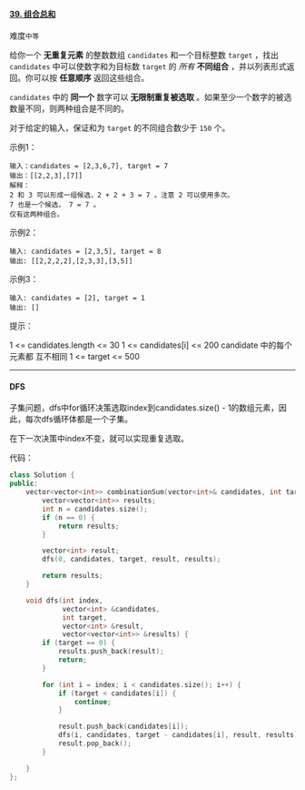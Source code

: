 #### [39. 组合总和](https://leetcode.cn/problems/combination-sum/)

难度`中等`

给你一个 **无重复元素** 的整数数组 `candidates` 和一个目标整数 `target` ，找出 `candidates` 中可以使数字和为目标数 `target` 的 *所有* **不同组合** ，并以列表形式返回。你可以按 **任意顺序** 返回这些组合。

`candidates` 中的 **同一个** 数字可以 **无限制重复被选取** 。如果至少一个数字的被选数量不同，则两种组合是不同的。 

对于给定的输入，保证和为 `target` 的不同组合数少于 `150` 个。

示例1：

```
输入：candidates = [2,3,6,7], target = 7
输出：[[2,2,3],[7]]
解释：
2 和 3 可以形成一组候选，2 + 2 + 3 = 7 。注意 2 可以使用多次。
7 也是一个候选， 7 = 7 。
仅有这两种组合。
```

示例2：

```
输入: candidates = [2,3,5], target = 8
输出: [[2,2,2,2],[2,3,3],[3,5]]
```

示例3：

```
输入: candidates = [2], target = 1
输出: []
```

提示：

1 <= candidates.length <= 30
1 <= candidates[i] <= 200
candidate 中的每个元素都 互不相同
1 <= target <= 500

---

#### DFS

子集问题，dfs中for循环决策选取index到candidates.size() - 1的数组元素，因此，每次dfs循环体都是一个子集。

在下一次决策中index不变，就可以实现重复选取。

代码：

```c++
class Solution {
public:
    vector<vector<int>> combinationSum(vector<int>& candidates, int target) {
        vector<vector<int>> results;
        int n = candidates.size();
        if (n == 0) {
            return results;
        }

        vector<int> result;
        dfs(0, candidates, target, result, results);

        return results;
    }

    void dfs(int index,
             vector<int> &candidates,
             int target,
             vector<int> &result,
             vector<vector<int>> &results) {
        if (target == 0) {
            results.push_back(result);
            return;
        }

        for (int i = index; i < candidates.size(); i++) {
            if (target < candidates[i]) {
                continue;
            }

            result.push_back(candidates[i]);
            dfs(i, candidates, target - candidates[i], result, results);
            result.pop_back();
        }

    }
};
```

